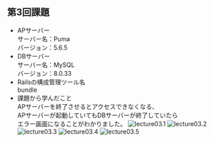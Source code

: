 ## 第3回課題
* APサーバー<br>
サーバー名：Puma<br> 
バージョン：5.6.5<br>
* DBサーバー<br>
サーバー名：MySQL<br> 
バージョン：8.0.33<br> 
* Railsの構成管理ツール名<br> 
bundle<br>
* 課題から学んだこと<br> 
APサーバーを終了させるとアクセスできなくなる、<br>
APサーバーが起動していてもDBサーバーが終了していたら<br>
エラー画面になることがわかりました。 
![lecture03.1](./lecture03.md/lecture03.1.png)
![lecture03.2](./lecture03.md/lecture03.2.png)
![lecture03.3](./lecture03.md/lecture03.3.png)
![lecture03.4](./lecture03.md/lecture03.4.png)
![lecture03.5](./lecture03.md/lecture03.5.png)
